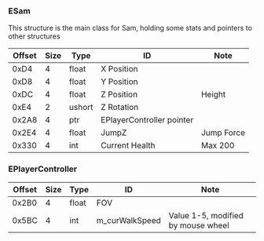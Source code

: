 ### ESam
This structure is the main class for Sam, holding some stats and pointers to other structures

| Offset | Size | Type | ID | Note |
| --- | --- | --- | ------------| - |
| 0xD4 | 4 | float | X Position |
| 0xD8 | 4 | float | Y Position |
| 0xDC | 4 | float | Z Position | Height |
| 0xE4 | 2 | ushort | Z Rotation |
| 0x2A8| 4 | ptr | EPlayerController pointer |
| 0x2E4 | 4 | float | JumpZ | Jump Force |
| 0x330 | 4 | int | Current Health | Max 200 |


### EPlayerController

| Offset | Size | Type | ID | Note |
| --- | --- | --- | ------------| --- |
| 0x2B0 | 4 | float | FOV |
| 0x5BC | 4 | int | m_curWalkSpeed | Value 1-5, modified by mouse wheel |
